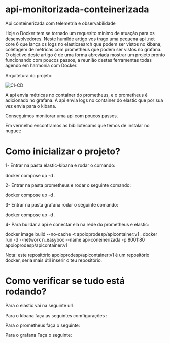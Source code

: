 # api-monitorizada-conteinerizada
Api conteinerizada com telemetria e observabilidade

Hoje o Docker tem se tornado um requesito mínimo de atuação para os desenvolvedores.
Neste humilde artigo vos trago uma pequena api .net core 6 que lança os logs no elasticsearch que podem ser vistos no kibana, coletagem de métricas com prometheus que podem ser vistos no grafana.
O objetivo deste artigo é de uma forma abreviada mostrar um projeto pronto funcionando com poucos passos, a reunião destas ferramentas todas agendo em harmonia com Docker.

Arquitetura do projeto:

![CI-CD](https://user-images.githubusercontent.com/111398584/212097940-7c1141fa-129e-4247-9d26-6bcaa4c850a9.png)

A api envia métricas no container do prometheus, e o prometheus é adicionado no grafana.
A api envia logs no container do elastic que por sua vez envia para o kibana.

Conseguimos monitorar uma api com poucos passos.

Em vermelho encontramos as bibiliotecams que temos de instalar no nuguet:


# Como inicializar o projeto?
1- Entrar na pasta elastic-kibana e rodar o comando:

   docker compose up -d .
   
2- Entrar na pasta prometheus e rodar o seguinte comando:
   
   docker compose up -d .
   
3- Entrar na pasta grafana rodar o seguinte comando:

   docker compose up -d .
   
4- Para buildar a api e conectar ela na rede do prometheus e elastic:

docker image build --no-cache -t apoioprodesp/apicontainer:v1 . 
docker run -d --network  n_easybox --name api-coneinerizada -p 8001:80 apoioprodesp/apicontainer:v1


Nota: este repositório apoioprodesp/apicontainer:v1 é um repositório docker, seria mais útil inserir o teu repositório.


# Como verificar se tudo está rodando?

Para o elastic vai na seguinte url: 

Para o kibana faça as seguintes comfigurações :

Para o prometheus faça o seguinte: 

Para o grafana Faça o seguinte:
